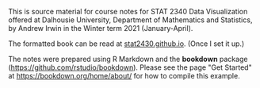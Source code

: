 This is source material for course notes for STAT 2340 Data Visualization offered at Dalhousie University, Department of Mathematics and Statistics, by Andrew Irwin in the Winter term 2021 (January-April).

The formatted book can be read at [stat2430.github.io](https://stat2430.github.io/). (Once I set it up.) 

The notes were prepared using R Markdown and the **bookdown** package (https://github.com/rstudio/bookdown). Please see the page "Get Started" at https://bookdown.org/home/about/ for how to compile this example.

